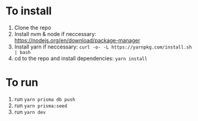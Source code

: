 # To install

1. Clone the repo
1. Install nvm & node if neccessary: https://nodejs.org/en/download/package-manager
1. Install yarn if neccessary: `curl -o- -L https://yarnpkg.com/install.sh | bash`
1. cd to the repo and install dependencies: `yarn install`

# To run
1. run `yarn prisma db push`
1. run `yarn prisma:seed`
1. run `yarn dev`
